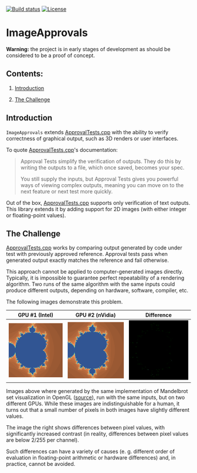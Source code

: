 [![Build status](https://ci.appveyor.com/api/projects/status/3r9u42kas0if1ohx?svg=true)](https://ci.appveyor.com/project/p-podsiadly/imageapprovals)
[![License](https://img.shields.io/badge/license-Apache--2.0-blue)](https://opensource.org/licenses/Apache-2.0)

# ImageApprovals

**Warning:** the project is in early stages of development as should be considered to be a proof of concept.

## Contents:

1. [Introduction](#Introduction)

2. [The Challenge](#The-Challenge)

## Introduction

`ImageApprovals` extends [ApprovalTests.cpp] with the ability to verify correctness of graphical output, such as 3D renders or user interfaces.

To quote [ApprovalTests.cpp]'s documentation:

> Approval Tests simplify the verification of outputs. They do this by writing the outputs to a file, which once saved, becomes your spec.
> 
> You still supply the inputs, but Approval Tests gives you powerful ways of viewing complex outputs, meaning you can move on to the next feature or next test more quickly.

Out of the box, [ApprovalTests.cpp] supports only verification of text outputs. This library extends it by adding support for 2D images (with either integer or floating-point values).

## The Challenge

[ApprovalTests.cpp] works by comparing output generated by code under test with previously approved reference. Approval tests pass when generated output exactly matches the reference and fail otherwise.

This approach cannot be applied to computer-generated images directly. Typically, it is impossible to guarantee perfect repeatability of a rendering algorithm. Two runs of the same algorithm with the same inputs could produce different outputs, depending on hardware, software, compiler, etc.

The following images demonstrate this problem.

| GPU #1 (Intel)                        | GPU #2 (nVidia)                       | Difference                                           |
| ------------------------------------- | ------------------------------------- | ---------------------------------------------------- |
|  ![GPU #1](docs/mandelbrot_intel.png) | ![GPU #2](docs/mandelbrot_nvidia.png) | ![Difference](docs/mandelbrot_intel_nvidia_diff.png) |

Images above where generated by the same implementation of Mandelbrot set visualization in OpenGL ([source](https://github.com/p-podsiadly/ImageApprovalsDemos/tree/master/gl_demo)), run with the same inputs, but on two different GPUs. While these images are indistinguishable for a human, it turns out that a small number of pixels in both images have slightly different values.

The image the right shows differences between pixel values, with significantly increased contrast (in reality, differences between pixel values are below 2/255 per channel).

Such differences can have a variety of causes (e. g. different order of evaluation in floating-point arithmetic or hardware differences) and, in practice, cannot be avoided.

[ApprovalTests.cpp]: https://github.com/approvals/ApprovalTests.cpp
